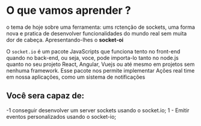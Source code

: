 # O que vamos aprender ?
o tema de hoje sobre uma ferramenta: ums rctenção de sockets, uma forma nova e pratica de desenvolver funcionalidades do mundo real sem muita dor de cabeça. Apresentando-lhes o **socket-oi**

O `socket.io`  é um pacote JavaScripts que funciona tento no front-end quando no back-end, ou seja, voce, pode importa-lo tanto no node.js quanto no seu projeto React, Angular, Vuejs ou até mesmo em  projetos sem nenhuma framework. Esse pacote nos permite implementar Ações real time em nossa aplicações, como um sistema de notificações

## Você sera capaz de:
-1 conseguir desenvolver um server sockets usando o socket.io;
1 - Emitir eventos personalizados usando o socket-io;